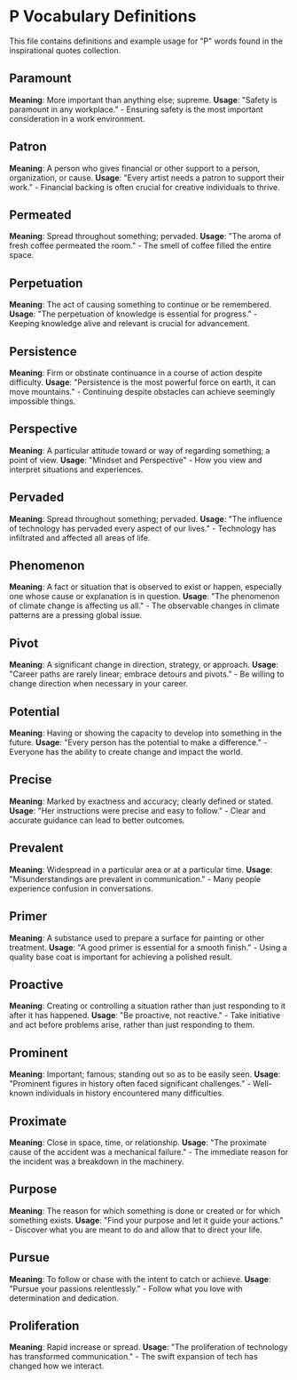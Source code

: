 # P Vocabulary Definitions

This file contains definitions and example usage for "P" words found in the inspirational quotes collection.

<!-- Add vocabulary words here following the format:
## WordName

**Meaning**: Clear, concise definition of the word.
**Usage**: "Quote or example sentence." - Explanation of the usage context.
-->

## Paramount

**Meaning**: More important than anything else; supreme.
**Usage**: "Safety is paramount in any workplace." - Ensuring safety is the most important consideration in a work environment.

## Patron

**Meaning**: A person who gives financial or other support to a person, organization, or cause.
**Usage**: "Every artist needs a patron to support their work." - Financial backing is often crucial for creative individuals to thrive.

## Permeated

**Meaning**: Spread throughout something; pervaded.
**Usage**: "The aroma of fresh coffee permeated the room." - The smell of coffee filled the entire space.

## Perpetuation

**Meaning**: The act of causing something to continue or be remembered.
**Usage**: "The perpetuation of knowledge is essential for progress." - Keeping knowledge alive and relevant is crucial for advancement.

## Persistence

**Meaning**: Firm or obstinate continuance in a course of action despite difficulty.
**Usage**: "Persistence is the most powerful force on earth, it can move mountains." - Continuing despite obstacles can achieve seemingly impossible things.

## Perspective

**Meaning**: A particular attitude toward or way of regarding something; a point of view.
**Usage**: "Mindset and Perspective" - How you view and interpret situations and experiences.

## Pervaded

**Meaning**: Spread throughout something; pervaded.
**Usage**: "The influence of technology has pervaded every aspect of our lives." - Technology has infiltrated and affected all areas of life.

## Phenomenon

**Meaning**: A fact or situation that is observed to exist or happen, especially one whose cause or explanation is in question.
**Usage**: "The phenomenon of climate change is affecting us all." - The observable changes in climate patterns are a pressing global issue.

## Pivot

**Meaning**: A significant change in direction, strategy, or approach.
**Usage**: "Career paths are rarely linear; embrace detours and pivots." - Be willing to change direction when necessary in your career.

## Potential

**Meaning**: Having or showing the capacity to develop into something in the future.
**Usage**: "Every person has the potential to make a difference." - Everyone has the ability to create change and impact the world.

## Precise

**Meaning**: Marked by exactness and accuracy; clearly defined or stated.
**Usage**: "Her instructions were precise and easy to follow." - Clear and accurate guidance can lead to better outcomes.

## Prevalent

**Meaning**: Widespread in a particular area or at a particular time.
**Usage**: "Misunderstandings are prevalent in communication." - Many people experience confusion in conversations.

## Primer

**Meaning**: A substance used to prepare a surface for painting or other treatment.
**Usage**: "A good primer is essential for a smooth finish." - Using a quality base coat is important for achieving a polished result.

## Proactive

**Meaning**: Creating or controlling a situation rather than just responding to it after it has happened.
**Usage**: "Be proactive, not reactive." - Take initiative and act before problems arise, rather than just responding to them.

## Prominent

**Meaning**: Important; famous; standing out so as to be easily seen.
**Usage**: "Prominent figures in history often faced significant challenges." - Well-known individuals in history encountered many difficulties.

## Proximate

**Meaning**: Close in space, time, or relationship.
**Usage**: "The proximate cause of the accident was a mechanical failure." - The immediate reason for the incident was a breakdown in the machinery.

## Purpose

**Meaning**: The reason for which something is done or created or for which something exists.
**Usage**: "Find your purpose and let it guide your actions." - Discover what you are meant to do and allow that to direct your life.

## Pursue

**Meaning**: To follow or chase with the intent to catch or achieve.
**Usage**: "Pursue your passions relentlessly." - Follow what you love with determination and dedication.

## Proliferation

**Meaning**: Rapid increase or spread.
**Usage**: "The proliferation of technology has transformed communication." - The swift expansion of tech has changed how we interact.
